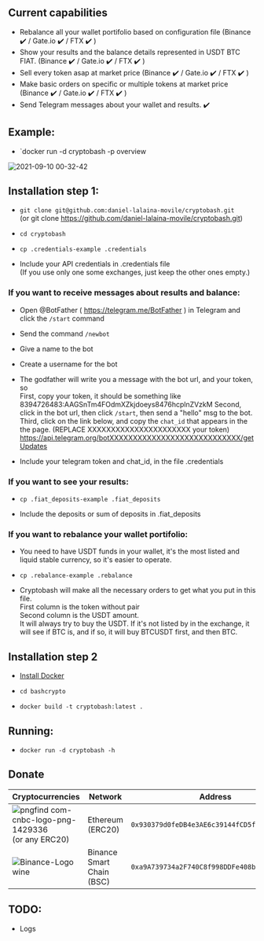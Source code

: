 ## Current capabilities

- Rebalance all your wallet portifolio based on configuration file (Binance ✔️ / Gate.io ✔️ / FTX ✔️ )
- Show your results and the balance details represented in USDT BTC FIAT. (Binance ✔️ / Gate.io ✔️ / FTX ✔️ )
- Sell every token asap at market price (Binance ✔️ / Gate.io ✔️ / FTX ✔️ )
- Make basic orders on specific or multiple tokens at market price (Binance ✔️ / Gate.io ✔️ / FTX ✔️ )
- Send Telegram messages about your wallet and results. ✔️

## Example:
- `docker run -d cryptobash -p overview

![2021-09-10 00-32-42](https://user-images.githubusercontent.com/1348148/132795835-55606189-a9ed-42c8-8127-8cade75cae4a.gif)

## Installation step 1:

- `git clone git@github.com:daniel-lalaina-movile/cryptobash.git`  
(or git clone https://github.com/daniel-lalaina-movile/cryptobash.git)

- `cd cryptobash`

- `cp .credentials-example .credentials`

- Include your API credentials in .credentials file  
(If you use only one some exchanges, just keep the other ones empty.)

### If you want to receive messages about results and balance:

- Open @BotFather ( https://telegram.me/BotFather ) in Telegram and click the `/start` command

- Send the command `/newbot`

- Give a name to the bot

- Create a username for the bot

- The godfather will write you a message with the bot url, and your token, so  
First, copy your token, it should be something like 8394726483:AAGSnTm4FOdmXZkjdoeys8476hcplnZVzkM
Second, click in the bot url, then click `/start`, then send a "hello" msg to the bot.
Third, click on the link below, and copy the `chat_id` that appears in the the page. (REPLACE XXXXXXXXXXXXXXXXXXXXXX your token) https://api.telegram.org/botXXXXXXXXXXXXXXXXXXXXXXXXXXXX/getUpdates

- Include your telegram token and chat_id, in the file .credentials

### If you want to see your results:

- `cp .fiat_deposits-example .fiat_deposits`

- Include the deposits or sum of deposits in .fiat_deposits 

### If you want to rebalance your wallet portifolio:

- You need to have USDT funds in your wallet, it's the most listed and liquid stable currency, so it's easier to operate.

- `cp .rebalance-example .rebalance`

- Cryptobash will make all the necessary orders to get what you put in this file.<br>First column is the token without pair<br>Second column is the USDT amount.<br>It will always try to buy the <token>USDT. If it's not listed by in the exchange, it will see if <token>BTC is, and if so, it will buy BTCUSDT first, and then <token>BTC.

## Installation step 2

- [Install Docker](https://docs.docker.com/get-docker/ "Docker")

- `cd bashcrypto`

- `docker build -t cryptobash:latest .`

## Running:

- `docker run -d cryptobash -h`  

## Donate

| Cryptocurrencies                                              | Network                   | Address                                                  |
| ------------------------------------------------------------- | ------------------------- | -------------------------------------------------------- |
| ![pngfind com-cnbc-logo-png-1429336](https://user-images.githubusercontent.com/1348148/132743912-04ae31f1-2c74-492c-b7fb-f415581cea28.png)<br>  (or any ERC20) | Ethereum (ERC20) | `0x930379d0feDB4e3AE6c39144fCD5f29f08Ee8235` |
| ![Binance-Logo wine](https://user-images.githubusercontent.com/1348148/132743946-4292efb3-5d20-41d9-955d-e26071810124.png) | Binance Smart Chain (BSC) | `0xa9A739734a2F740C8f998DDFe408bC9e39E3B415` |

## TODO:

- Logs

